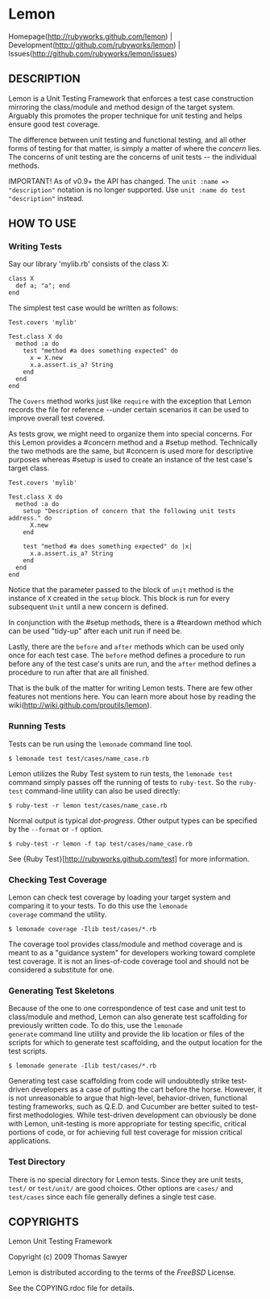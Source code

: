 # Lemon

Homepage(http://rubyworks.github.com/lemon) |
Development(http://github.com/rubyworks/lemon) |
Issues(http://github.com/rubyworks/lemon/issues)


## DESCRIPTION

Lemon is a Unit Testing Framework that enforces a test case construction mirroring the class/module and method design of the target system. Arguably this promotes the proper technique for unit testing and helps ensure good test coverage.

The difference between unit testing and functional testing, and all other forms of testing for that matter, is simply a matter of where the *concern* lies. The concerns of unit testing are the concerns of unit tests -- the individual methods.

IMPORTANT! As of v0.9+ the API has changed. The `unit :name => "description"`
notation is no longer supported. Use `unit :name do test "description"` instead.


## HOW TO USE

### Writing Tests

Say our library 'mylib.rb' consists of the class X:

    class X
      def a; "a"; end
    end

The simplest test case would be written as follows:

    Test.covers 'mylib'

    Test.class X do
      method :a do
        test "method #a does something expected" do
          x = X.new
          x.a.assert.is_a? String
        end
      end
    end

The `Covers` method works just like `require` with the exception that Lemon records the file for reference --under certain scenarios it can be used to improve overall test covered.

As tests grow, we might need to organize them into special concerns. For this Lemon provides a #concern method and a #setup method. Technically the two methods are the same, but #concern is used more for descriptive purposes whereas #setup is used to create an instance of the test case's target class.

    Test.covers 'mylib'

    Test.class X do
      method :a do
        setup "Description of concern that the following unit tests address." do
          X.new
        end

        test "method #a does something expected" do |x|
          x.a.assert.is_a? String
        end
      end
    end

Notice that the parameter passed to the block of `unit` method is the instance of `X` created in the `setup` block. This block is run for every subsequent `Unit` until a new concern is defined.

In conjunction with the #setup methods, there is a #teardown method which can be used "tidy-up" after each unit run if need be.

Lastly, there are the `before` and `after` methods which can be used only once for each test case. The `before` method defines a procedure to run before any of the test case's units are run, and the `after` method defines a procedure to run after that are all finished.

That is the bulk of the matter for writing Lemon tests. There are few other features not mentions here. You can learn more about hose by reading the wiki(http://wiki.github.com/proutils/lemon).


### Running Tests

Tests can be run using the `lemonade` command line tool.

    $ lemonade test test/cases/name_case.rb

Lemon utilizes the Ruby Test system to run tests, the `lemonade test` command simply passes off the running of tests to `ruby-test`. So the `ruby-test` command-line utility can also be used directly:

    $ ruby-test -r lemon test/cases/name_case.rb

Normal output is typical _dot-progress_. Other output types can be specified by the `--format` or `-f` option.

    $ ruby-test -r lemon -f tap test/cases/name_case.rb

See {Ruby Test}[http://rubyworks.github.com/test] for more information.

### Checking Test Coverage

Lemon can check test coverage by loading your target system and comparing it to your tests. To do this use the <code>lemonade coverage</code> command the utility.

    $ lemonade coverage -Ilib test/cases/*.rb

The coverage tool provides class/module and method coverage and is meant to as a "guidance system" for developers working toward complete test coverage. It is not an lines-of-code coverage tool and should not be considered a substitute for one.

### Generating Test Skeletons

Because of the one to one correspondence of test case and unit test to class/module and method, Lemon can also generate test scaffolding for previously written code. To do this, use the <code>lemonade generate</code> command line utility and provide the lib location or files of the scripts for which to generate test scaffolding, and the output location for the test scripts.

    $ lemonade generate -Ilib test/cases/*.rb

Generating test case scaffolding from code will undoubtedly strike test-driven developers as a case of putting the cart before the horse. However, it is not unreasonable to argue that high-level, behavior-driven, functional testing frameworks, such as Q.E.D. and Cucumber are better suited to test-first methodologies. While test-driven development can obviously be done with Lemon, unit-testing is more appropriate for testing specific, critical portions of code, or for achieving full test coverage for mission critical applications.

### Test Directory

There is no special directory for Lemon tests. Since they are unit tests, `test/` or `test/unit/` are good choices. Other options are `cases/` and `test/cases` since each file generally defines a single test case.


## COPYRIGHTS

Lemon Unit Testing Framework

Copyright (c) 2009 Thomas Sawyer 

Lemon is distributed according to the terms of the *FreeBSD* License.

See the COPYING.rdoc file for details.
